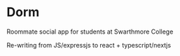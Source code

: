 # Dorm
Roommate social app for students at Swarthmore College

Re-writing from JS/expressjs to react + typescript/nextjs
